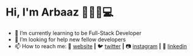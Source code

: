 # Hi, I'm Arbaaz 👋😎‍🦱💻


- 🌱 I’m currently learning to be Full-Stack Developer
- 🤔 I’m looking for help new fellow developers
- 📫 How to reach me: 
🏡 [website][website] **|** 
🐦 [twitter][twitter] **|** 
📷 [instagram][instagram] **|** 
👔 [linkedin][Linkedin]

[website]: https://arbaazsama.github.io/profile/
[twitter]: https://twitter.com/justarbaaz
[instagram]: https://instagram.com/iarbaazsiddiqui
[linkedin]: https://linkedin.com/in/arbaazsiddiqui

